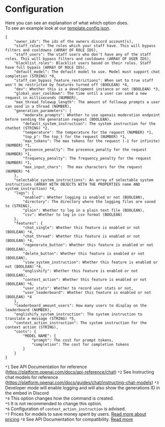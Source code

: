 # Configuration

Here you can see an explanation of what which option does.  
To see an example look at our [template.config.json](https://github.com/ZeldaFan0225/ChatGPT-Discord-Bot/blob/main/template.config.json).

```
{
    "owner_ids": The ids of the owners discord account(s),
    "staff_roles": The roles which your staff have. This will bypass filters and cooldowns (ARRAY OF ROLE IDS),
    "staff_users": The staff users who don't have any of the staff roles. This will bypass filters and cooldowns (ARRAY OF USER IDS),
    "blacklist_roles": Blacklist users based on their roles. Staff have full bypass (ARRAY OF ROLE IDS),
    "default_model": The default model to use. Model must support chat completion (STRING) *8,
    "staff_can_bypass_feature_restrictions": When set to true staff won't be restricted by features turned off (BOOLEAN) *4,
    "dev": Whether this is a development instance or not (BOOLEAN) *3,
    "global_user_cooldown": The time until a user can send a new request in milliseconds (NUMBER),
    "max_thread_folowup_length": The amount of followup prompts a user can send in a thread (NUMBER),
    "generation_parameters": {
        "moderate_prompts": Whether to use openais moderation endpoint before sending the generation request (BOOLEAN),
        "default_system_instruction": The system instruction for the chatbot (STRING) *2,
        "temperature": The temperature for the request (NUMBER) *1,
        "top_p": The top_t for the request (NUMBER) *1,
        "max_tokens": The max tokens for the request (-1 for infinite) (NUMBER) *1,
        "presence_penalty": The presence_penalty for the request (NUMBER) *1,
        "frequency_penalty": The frequency_penalty for the request (NUMBER) *1,
        "max_input_chars":  The max characters for the request (NUMBER) *4
    },
    "selectable_system_instructions": An array of selectable system instructions (ARRAY WITH OBJECTS WITH THE PROPERTIES name AND system_instruction) *4,
    "logs": {
        "enabled": Whether logging is enabled or not (BOOLEAN),
        "directory": The directory where the logging files are saved to (STRING),
        "plain": Whether to log in a plain text file (BOOLEAN),
        "csv": Whether to log in csv format (BOOLEAN)
    },
    "features": {
        "chat_single": Whether this feature is enabled or not (BOOLEAN) *4,
        "chat_thread": Whether this feature is enabled or not (BOOLEAN) *4,
        "regenerate_button": Whether this feature is enabled or not (BOOLEAN),
        "delete_button": Whether this feature is enabled or not (BOOLEAN),
        "view_system_instruction": Whether this feature is enabled or not (BOOLEAN) *4,
        "englishify": Whether this feature is enabled or not (BOOLEAN),
        "context_action": Whether this feature is enabled or not (BOOLEAN) *6,
        "user_stats": Whether to record user stats or not,
        "user_leaderboard": Whether this feature is enabled or not (BOOLEAN) *4
    },
    "leaderboard_amount_users": How many users to display on the leaderboard (NUMBER),
    "englishify_system_instruction": The system instruction to translate a message (STRING) *5,
    "context_action_instruction": The system instruction for the context action (STRING),
    "costs": {
        "MODEL NAME": {
            "prompt": The cost for prompt tokens,
            "completion": The cost for completion tokens
        }
    }
}
```

`*1` See API Documentation for reference (https://platform.openai.com/docs/api-reference/chat) 
`*2` See Instructing chat models for reference (https://platform.openai.com/docs/guides/chat/instructing-chat-models)
`*3` Developer mode will enable logging and will also show the generations ID in the embed in Discord  
`*4` This option changes how the command is created.  
`*5` It is not recommended to change this option.  
`*6` Configuration of `context_action_instruction` is advised.  
`*7` Prices for models to save money spent by users. [Read more about pricing](https://openai.com/pricing)
`*8` See API Documentation for compatibility. [Read more](https://platform.openai.com/docs/models/model-endpoint-compatibility)